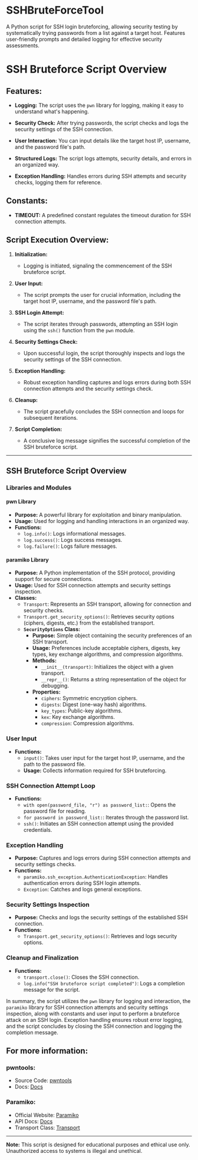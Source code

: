 # SSHBruteForceTool
A Python script for SSH login bruteforcing, allowing security testing by systematically trying passwords from a list against a target host. Features user-friendly prompts and detailed logging for effective security assessments.

# SSH Bruteforce Script Overview

## Features:

- **Logging:** The script uses the `pwn` library for logging, making it easy to understand what's happening.

- **Security Check:** After trying passwords, the script checks and logs the security settings of the SSH connection.

- **User Interaction:** You can input details like the target host IP, username, and the password file's path.

- **Structured Logs:** The script logs attempts, security details, and errors in an organized way.

- **Exception Handling:** Handles errors during SSH attempts and security checks, logging them for reference.

## Constants:

- **TIMEOUT:** A predefined constant regulates the timeout duration for SSH connection attempts.

## Script Execution Overview:

1. **Initialization:**
   - Logging is initiated, signaling the commencement of the SSH bruteforce script.

2. **User Input:**
   - The script prompts the user for crucial information, including the target host IP, username, and the password file's path.

3. **SSH Login Attempt:**
   - The script iterates through passwords, attempting an SSH login using the `ssh()` function from the `pwn` module.

4. **Security Settings Check:**
   - Upon successful login, the script thoroughly inspects and logs the security settings of the SSH connection.

5. **Exception Handling:**
   - Robust exception handling captures and logs errors during both SSH connection attempts and the security settings check.

6. **Cleanup:**
   - The script gracefully concludes the SSH connection and loops for subsequent iterations.

7. **Script Completion:**
   - A conclusive log message signifies the successful completion of the SSH bruteforce script.

---
## SSH Bruteforce Script Overview

### Libraries and Modules

#### pwn Library

- **Purpose:** A powerful library for exploitation and binary manipulation.
- **Usage:** Used for logging and handling interactions in an organized way.
- **Functions:**
  - `log.info()`: Logs informational messages.
  - `log.success()`: Logs success messages.
  - `log.failure()`: Logs failure messages.

#### paramiko Library

- **Purpose:** A Python implementation of the SSH protocol, providing support for secure connections.
- **Usage:** Used for SSH connection attempts and security settings inspection.
- **Classes:**
  - `Transport`: Represents an SSH transport, allowing for connection and security checks.
  - `Transport.get_security_options()`: Retrieves security options (ciphers, digests, etc.) from the established transport.
  - **`SecurityOptions` Class:**
    - **Purpose:** Simple object containing the security preferences of an SSH transport.
    - **Usage:** Preferences include acceptable ciphers, digests, key types, key exchange algorithms, and compression algorithms.
    - **Methods:**
      - `__init__(transport)`: Initializes the object with a given transport.
      - `__repr__()`: Returns a string representation of the object for debugging.
    - **Properties:**
      - `ciphers`: Symmetric encryption ciphers.
      - `digests`: Digest (one-way hash) algorithms.
      - `key_types`: Public-key algorithms.
      - `kex`: Key exchange algorithms.
      - `compression`: Compression algorithms.


### User Input

- **Functions:**
  - `input()`: Takes user input for the target host IP, username, and the path to the password file.
  - **Usage:** Collects information required for SSH bruteforcing.

### SSH Connection Attempt Loop

- **Functions:**
  - `with open(password_file, "r") as password_list:`: Opens the password file for reading.
  - `for password in password_list:`: Iterates through the password list.
  - `ssh()`: Initiates an SSH connection attempt using the provided credentials.

### Exception Handling

- **Purpose:** Captures and logs errors during SSH connection attempts and security settings checks.
- **Functions:**
  - `paramiko.ssh_exception.AuthenticationException`: Handles authentication errors during SSH login attempts.
  - `Exception`: Catches and logs general exceptions.

### Security Settings Inspection

- **Purpose:** Checks and logs the security settings of the established SSH connection.
- **Functions:**
  - `Transport.get_security_options()`: Retrieves and logs security options.

### Cleanup and Finalization

- **Functions:**
  - `transport.close()`: Closes the SSH connection.
  - `log.info("SSH bruteforce script completed")`: Logs a completion message for the script.

In summary, the script utilizes the `pwn` library for logging and interaction, the `paramiko` library for SSH connection attempts and security settings inspection, along with constants and user input to perform a bruteforce attack on an SSH login. Exception handling ensures robust error logging, and the script concludes by closing the SSH connection and logging the completion message.

## For more information:

### pwntools:

- Source Code: [pwntools](https://github.com/Gallopsled/pwntools)
- Docs: [Docs](https://docs.pwntools.com/en/stable/)

### Paramiko:

- Official Website: [Paramiko](https://www.paramiko.org/)
- API Docs: [Docs](https://docs.paramiko.org/en/latest/)
- Transport Class: [Transport](https://docs.paramiko.org/en/latest/api/transport.html)


------------
**Note:** This script is designed for educational purposes and ethical use only. Unauthorized access to systems is illegal and unethical.